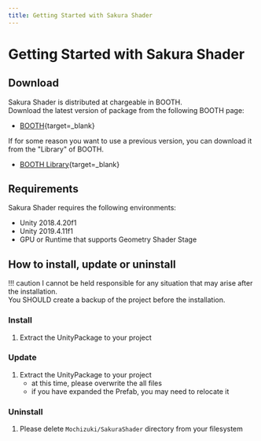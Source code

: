 ```yaml
---
title: Getting Started with Sakura Shader
---
```


# Getting Started with Sakura Shader

## Download

Sakura Shader is distributed at chargeable in BOOTH.  
Download the latest version of package from the following BOOTH page:

-   [BOOTH](https://natsuneko.booth.pm/items/2887460){target=\_blank}

If for some reason you want to use a previous version, you can download it from the "Library" of BOOTH.

-   [BOOTH Library](https://accounts.booth.pm/library){target=\_blank}

## Requirements

Sakura Shader requires the following environments:

-   Unity 2018.4.20f1
-   Unity 2019.4.11f1
-   GPU or Runtime that supports Geometry Shader Stage

## How to install, update or uninstall

<!-- prettier-ignore-start -->
!!! caution
    I cannot be held responsible for any situation that may arise after the installation.  
    You SHOULD create a backup of the project before the installation.
<!-- prettier-ignore-end -->

### Install

1. Extract the UnityPackage to your project

### Update

1. Extract the UnityPackage to your project
    - at this time, please overwrite the all files
    - if you have expanded the Prefab, you may need to relocate it

### Uninstall

1. Please delete `Mochizuki/SakuraShader` directory from your filesystem
